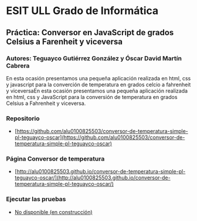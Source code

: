 # ESIT ULL Grado de Informática

## Práctica: Conversor en JavaScript de grados Celsius a Farenheit y viceversa

### Autores: Teguayco Gutiérrez González y Óscar David Martín Cabrera

 En esta ocasión presentamos una pequeña aplicación realizada en html, css y javascript para la converción de temperatura en grados celcio a fahrenheit y viceversaEn esta ocasión presentamos una pequeña aplicación realizada en html, css y JavaScript para la conversión de temperatura en grados Celsius a Fahrenheit y viceversa.

### Repositorio

* [https://github.com/alu0100825503/conversor-de-temperatura-simple-pl-teguayco-oscar](https://github.com/alu0100825503/conversor-de-temperatura-simple-pl-teguayco-oscar)

### Página Conversor de temperatura

* [http://alu0100825503.github.io/conversor-de-temperatura-simple-pl-teguayco-oscar/](http://alu0100825503.github.io/conversor-de-temperatura-simple-pl-teguayco-oscar/)

### Ejecutar las pruebas

* [No disponible (en construcción)]()
